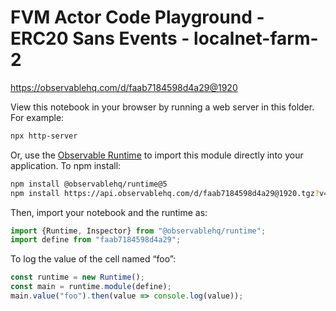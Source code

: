 # FVM Actor Code Playground - ERC20 Sans Events - localnet-farm-2

https://observablehq.com/d/faab7184598d4a29@1920

View this notebook in your browser by running a web server in this folder. For
example:

~~~sh
npx http-server
~~~

Or, use the [Observable Runtime](https://github.com/observablehq/runtime) to
import this module directly into your application. To npm install:

~~~sh
npm install @observablehq/runtime@5
npm install https://api.observablehq.com/d/faab7184598d4a29@1920.tgz?v=3
~~~

Then, import your notebook and the runtime as:

~~~js
import {Runtime, Inspector} from "@observablehq/runtime";
import define from "faab7184598d4a29";
~~~

To log the value of the cell named “foo”:

~~~js
const runtime = new Runtime();
const main = runtime.module(define);
main.value("foo").then(value => console.log(value));
~~~
